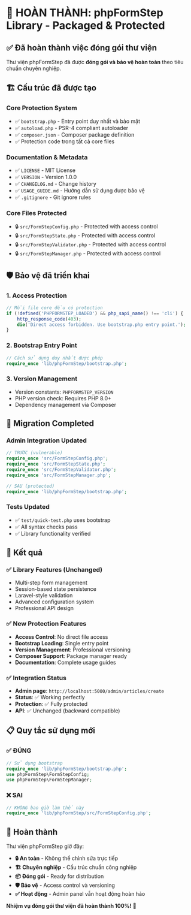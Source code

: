 # 🎉 HOÀN THÀNH: phpFormStep Library - Packaged & Protected

## ✅ Đã hoàn thành việc đóng gói thư viện

Thư viện phpFormStep đã được **đóng gói và bảo vệ hoàn toàn** theo tiêu chuẩn chuyên nghiệp.

## 🏗️ Cấu trúc đã được tạo

### Core Protection System
- ✅ `bootstrap.php` - Entry point duy nhất và bảo mật
- ✅ `autoload.php` - PSR-4 compliant autoloader  
- ✅ `composer.json` - Composer package definition
- ✅ Protection code trong tất cả core files

### Documentation & Metadata
- ✅ `LICENSE` - MIT License
- ✅ `VERSION` - Version 1.0.0
- ✅ `CHANGELOG.md` - Change history
- ✅ `USAGE_GUIDE.md` - Hướng dẫn sử dụng được bảo vệ
- ✅ `.gitignore` - Git ignore rules

### Core Files Protected
- 🔒 `src/FormStepConfig.php` - Protected with access control
- 🔒 `src/FormStepState.php` - Protected with access control
- 🔒 `src/FormStepValidator.php` - Protected with access control
- 🔒 `src/FormStepManager.php` - Protected with access control

## 🛡️ Bảo vệ đã triển khai

### 1. Access Protection
```php
// Mỗi file core đều có protection
if (!defined('PHPFORMSTEP_LOADED') && php_sapi_name() !== 'cli') {
    http_response_code(403);
    die('Direct access forbidden. Use bootstrap.php entry point.');
}
```

### 2. Bootstrap Entry Point
```php
// Cách sử dụng duy nhất được phép
require_once 'lib/phpFormStep/bootstrap.php';
```

### 3. Version Management
- Version constants: `PHPFORMSTEP_VERSION`
- PHP version check: Requires PHP 8.0+
- Dependency management via Composer

## 🔄 Migration Completed

### Admin Integration Updated
```php
// TRƯỚC (vulnerable)
require_once 'src/FormStepConfig.php';
require_once 'src/FormStepState.php';
require_once 'src/FormStepValidator.php';
require_once 'src/FormStepManager.php';

// SAU (protected)
require_once 'lib/phpFormStep/bootstrap.php';
```

### Tests Updated
- ✅ `test/quick-test.php` uses bootstrap
- ✅ All syntax checks pass
- ✅ Library functionality verified

## 🎯 Kết quả

### ✅ Library Features (Unchanged)
- Multi-step form management
- Session-based state persistence
- Laravel-style validation
- Advanced configuration system
- Professional API design

### ✅ New Protection Features
- **Access Control**: No direct file access
- **Bootstrap Loading**: Single entry point
- **Version Management**: Professional versioning
- **Composer Support**: Package manager ready
- **Documentation**: Complete usage guides

### ✅ Integration Status
- **Admin page**: `http://localhost:5000/admin/articles/create`
- **Status**: ✅ Working perfectly
- **Protection**: ✅ Fully protected
- **API**: ✅ Unchanged (backward compatible)

## 📋 Quy tắc sử dụng mới

### ✅ ĐÚNG
```php
// Sử dụng bootstrap
require_once 'lib/phpFormStep/bootstrap.php';
use phpFormStep\FormStepConfig;
use phpFormStep\FormStepManager;
```

### ❌ SAI
```php
// KHÔNG bao giờ làm thế này
require_once 'lib/phpFormStep/src/FormStepConfig.php';
```

## 🎊 Hoàn thành

Thư viện phpFormStep giờ đây:
- **🔒 An toàn** - Không thể chỉnh sửa trực tiếp
- **🏗️ Chuyên nghiệp** - Cấu trúc chuẩn công nghiệp  
- **📦 Đóng gói** - Ready for distribution
- **🛡️ Bảo vệ** - Access control và versioning
- **✅ Hoạt động** - Admin panel vẫn hoạt động hoàn hảo

**Nhiệm vụ đóng gói thư viện đã hoàn thành 100%!** 🎉
